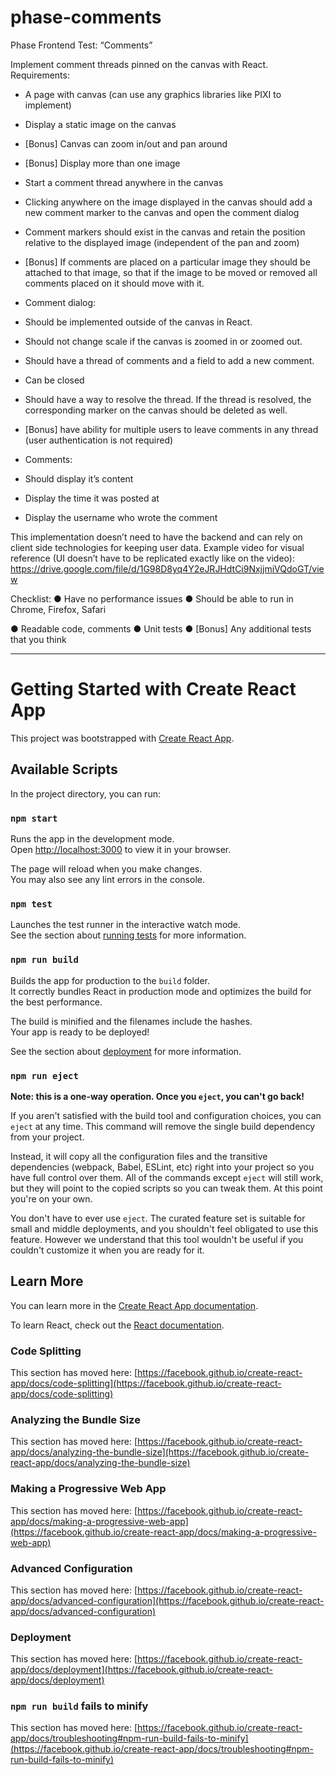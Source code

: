 # phase-comments

Phase Frontend Test: “Comments”

Implement comment threads pinned on the canvas with React.
Requirements:
- A page with canvas (can use any graphics libraries like PIXI to implement)
- Display a static image on the canvas
- [Bonus] Canvas can zoom in/out and pan around
- [Bonus] Display more than one image
- Start a comment thread anywhere in the canvas
- Clicking anywhere on the image displayed in the canvas should add a new
comment marker to the canvas and open the comment dialog
- Comment markers should exist in the canvas and retain the position relative to
the displayed image (independent of the pan and zoom)
- [Bonus] If comments are placed on a particular image they should be attached to
that image, so that if the image to be moved or removed all comments placed on
it should move with it.

- Comment dialog:
- Should be implemented outside of the canvas in React.
- Should not change scale if the canvas is zoomed in or zoomed out.
- Should have a thread of comments and a field to add a new comment.
- Can be closed
- Should have a way to resolve the thread. If the thread is resolved, the
corresponding marker on the canvas should be deleted as well.
- [Bonus] have ability for multiple users to leave comments in any thread (user
authentication is not required)

- Comments:
- Should display it’s content
- Display the time it was posted at
- Display the username who wrote the comment

This implementation doesn’t need to have the backend and can rely on client side technologies
for keeping user data.
Example video for visual reference (UI doesn’t have to be replicated exactly like on the video):
https://drive.google.com/file/d/1G98D8yq4Y2eJRJHdtCi9NxjjmiVQdoGT/view

Checklist:
● Have no performance issues
● Should be able to run in Chrome, Firefox, Safari

● Readable code, comments
● Unit tests
● [Bonus] Any additional tests that you think

------

# Getting Started with Create React App

This project was bootstrapped with [Create React App](https://github.com/facebook/create-react-app).

## Available Scripts

In the project directory, you can run:

### `npm start`

Runs the app in the development mode.\
Open [http://localhost:3000](http://localhost:3000) to view it in your browser.

The page will reload when you make changes.\
You may also see any lint errors in the console.

### `npm test`

Launches the test runner in the interactive watch mode.\
See the section about [running tests](https://facebook.github.io/create-react-app/docs/running-tests) for more information.

### `npm run build`

Builds the app for production to the `build` folder.\
It correctly bundles React in production mode and optimizes the build for the best performance.

The build is minified and the filenames include the hashes.\
Your app is ready to be deployed!

See the section about [deployment](https://facebook.github.io/create-react-app/docs/deployment) for more information.

### `npm run eject`

**Note: this is a one-way operation. Once you `eject`, you can't go back!**

If you aren't satisfied with the build tool and configuration choices, you can `eject` at any time. This command will remove the single build dependency from your project.

Instead, it will copy all the configuration files and the transitive dependencies (webpack, Babel, ESLint, etc) right into your project so you have full control over them. All of the commands except `eject` will still work, but they will point to the copied scripts so you can tweak them. At this point you're on your own.

You don't have to ever use `eject`. The curated feature set is suitable for small and middle deployments, and you shouldn't feel obligated to use this feature. However we understand that this tool wouldn't be useful if you couldn't customize it when you are ready for it.

## Learn More

You can learn more in the [Create React App documentation](https://facebook.github.io/create-react-app/docs/getting-started).

To learn React, check out the [React documentation](https://reactjs.org/).

### Code Splitting

This section has moved here: [https://facebook.github.io/create-react-app/docs/code-splitting](https://facebook.github.io/create-react-app/docs/code-splitting)

### Analyzing the Bundle Size

This section has moved here: [https://facebook.github.io/create-react-app/docs/analyzing-the-bundle-size](https://facebook.github.io/create-react-app/docs/analyzing-the-bundle-size)

### Making a Progressive Web App

This section has moved here: [https://facebook.github.io/create-react-app/docs/making-a-progressive-web-app](https://facebook.github.io/create-react-app/docs/making-a-progressive-web-app)

### Advanced Configuration

This section has moved here: [https://facebook.github.io/create-react-app/docs/advanced-configuration](https://facebook.github.io/create-react-app/docs/advanced-configuration)

### Deployment

This section has moved here: [https://facebook.github.io/create-react-app/docs/deployment](https://facebook.github.io/create-react-app/docs/deployment)

### `npm run build` fails to minify

This section has moved here: [https://facebook.github.io/create-react-app/docs/troubleshooting#npm-run-build-fails-to-minify](https://facebook.github.io/create-react-app/docs/troubleshooting#npm-run-build-fails-to-minify)
